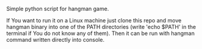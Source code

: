 Simple python script for hangman game.

If You want to run it on a Linux machine just clone this repo and move hangman binary into one of the PATH directories (write 'echo $PATH' in the terminal if You do not know any of them). Then it can be run with hangman command written directly into console.
